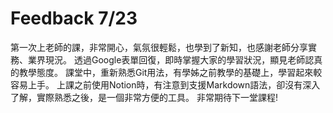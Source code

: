 # Feedback 7/23
第一次上老師的課，非常開心，氣氛很輕鬆，也學到了新知，也感謝老師分享實務、業界現況。
透過Google表單回復，即時掌握大家的學習狀況，顯見老師認真的教學態度。
課堂中，重新熟悉Git用法，有學姊之前教學的基礎上，學習起來較容易上手。
上課之前使用Notion時，有注意到支援Markdown語法，卻沒有深入了解，實際熟悉之後，是一個非常方便的工具。
非常期待下一堂課程!

